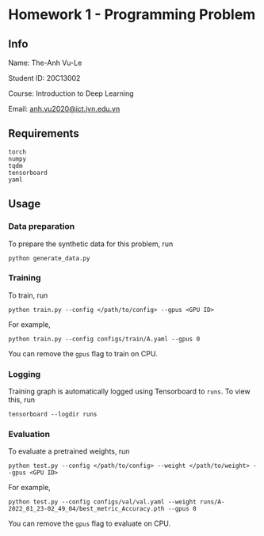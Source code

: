 # **Homework 1 - Programming Problem**

## **Info**

Name: The-Anh Vu-Le

Student ID: 20C13002

Course: Introduction to Deep Learning

Email: anh.vu2020@ict.jvn.edu.vn


## **Requirements**

```
torch
numpy
tqdm
tensorboard
yaml
```

## **Usage**

### Data preparation

To prepare the synthetic data for this problem, run

```
python generate_data.py
```

### **Training**

To train, run

```
python train.py --config </path/to/config> --gpus <GPU ID>
```

For example,
```
python train.py --config configs/train/A.yaml --gpus 0
```

You can remove the `gpus` flag to train on CPU.

### **Logging**

Training graph is automatically logged using Tensorboard to `runs`. To view this, run

```
tensorboard --logdir runs
```

### **Evaluation**

To evaluate a pretrained weights, run

```
python test.py --config </path/to/config> --weight </path/to/weight> --gpus <GPU ID>
```

For example,
```
python test.py --config configs/val/val.yaml --weight runs/A-2022_01_23-02_49_04/best_metric_Accuracy.pth --gpus 0
```

You can remove the `gpus` flag to evaluate on CPU.